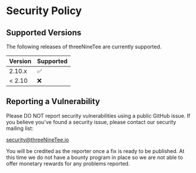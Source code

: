 # Security Policy

## Supported Versions

The following releases of threeNineTee are currently supported.

| Version | Supported          |
| ------- | ------------------ |
| 2.10.x  | :white_check_mark: |
| < 2.10  | :x:                |

## Reporting a Vulnerability

Please DO NOT report security vulnerabilities using a public GitHub issue. If you believe you've found a security issue, please contact our security mailing list:

security@threeNineTee.io

You will be credited as the reporter once a fix is ready to be published. At this time we do not have a bounty program in place so we are not able to offer monetary rewards for any problems reported.
